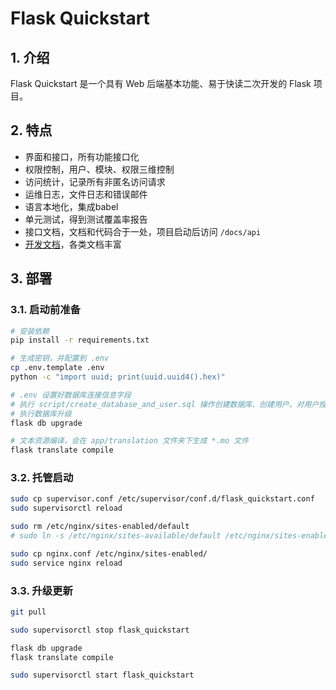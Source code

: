 # Flask Quickstart

## 1. 介绍

Flask Quickstart 是一个具有 Web 后端基本功能、易于快读二次开发的 Flask 项目。

## 2. 特点

- 界面和接口，所有功能接口化
- 权限控制，用户、模块、权限三维控制
- 访问统计，记录所有非匿名访问请求
- 运维日志，文件日志和错误邮件
- 语言本地化，集成babel
- 单元测试，得到测试覆盖率报告
- 接口文档，文档和代码合于一处，项目启动后访问 `/docs/api`
- [开发文档](docs/README.md)，各类文档丰富

## 3. 部署

### 3.1. 启动前准备

```bash
# 安装依赖
pip install -r requirements.txt
```

```bash
# 生成密钥，并配置到 .env
cp .env.template .env
python -c "import uuid; print(uuid.uuid4().hex)"
```

```bash
# .env 设置好数据库连接信息字段
# 执行 script/create_database_and_user.sql 操作创建数据库、创建用户、对用户授权
# 执行数据库升级
flask db upgrade
```

```bash
# 文本资源编译，会在 app/translation 文件夹下生成 *.mo 文件
flask translate compile
```

### 3.2. 托管启动

```bash
sudo cp supervisor.conf /etc/supervisor/conf.d/flask_quickstart.conf
sudo supervisorctl reload
```

```bash
sudo rm /etc/nginx/sites-enabled/default
# sudo ln -s /etc/nginx/sites-available/default /etc/nginx/sites-enabled/default
```

```bash
sudo cp nginx.conf /etc/nginx/sites-enabled/
sudo service nginx reload
```

### 3.3. 升级更新

```bash
git pull
```

```bash
sudo supervisorctl stop flask_quickstart
```

```bash
flask db upgrade
flask translate compile
```

```bash
sudo supervisorctl start flask_quickstart
```
